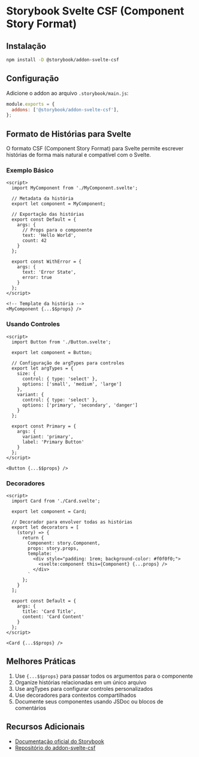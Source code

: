 # Storybook Svelte CSF (Component Story Format)

## Instalação

```bash
npm install -D @storybook/addon-svelte-csf
```

## Configuração

Adicione o addon ao arquivo `.storybook/main.js`:

```js
module.exports = {
  addons: ['@storybook/addon-svelte-csf'],
};
```

## Formato de Histórias para Svelte

O formato CSF (Component Story Format) para Svelte permite escrever histórias de forma mais natural e compatível com o Svelte.

### Exemplo Básico

```svelte
<script>
  import MyComponent from './MyComponent.svelte';
  
  // Metadata da história
  export let component = MyComponent;
  
  // Exportação das histórias
  export const Default = {
    args: {
      // Props para o componente
      text: 'Hello World',
      count: 42
    }
  };
  
  export const WithError = {
    args: {
      text: 'Error State',
      error: true
    }
  };
</script>

<!-- Template da história -->
<MyComponent {...$$props} />
```

### Usando Controles

```svelte
<script>
  import Button from './Button.svelte';
  
  export let component = Button;
  
  // Configuração de argTypes para controles
  export let argTypes = {
    size: {
      control: { type: 'select' },
      options: ['small', 'medium', 'large']
    },
    variant: {
      control: { type: 'select' },
      options: ['primary', 'secondary', 'danger']
    }
  };
  
  export const Primary = {
    args: {
      variant: 'primary',
      label: 'Primary Button'
    }
  };
</script>

<Button {...$$props} />
```

### Decoradores

```svelte
<script>
  import Card from './Card.svelte';
  
  export let component = Card;
  
  // Decorador para envolver todas as histórias
  export let decorators = [
    (story) => {
      return {
        Component: story.Component,
        props: story.props,
        template: `
          <div style="padding: 1rem; background-color: #f0f0f0;">
            <svelte:component this={Component} {...props} />
          </div>
        `
      };
    }
  ];
  
  export const Default = {
    args: {
      title: 'Card Title',
      content: 'Card Content'
    }
  };
</script>

<Card {...$$props} />
```

## Melhores Práticas

1. Use `{...$$props}` para passar todos os argumentos para o componente
2. Organize histórias relacionadas em um único arquivo
3. Use argTypes para configurar controles personalizados
4. Use decoradores para contextos compartilhados
5. Documente seus componentes usando JSDoc ou blocos de comentários

## Recursos Adicionais

- [Documentação oficial do Storybook](https://storybook.js.org/docs)
- [Repositório do addon-svelte-csf](https://github.com/storybookjs/addon-svelte-csf)
